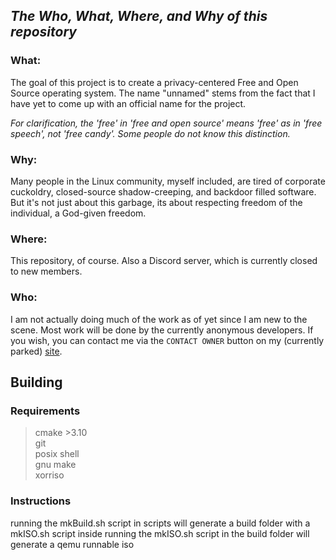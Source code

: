 ## *The Who, What, Where, and Why of this repository*
### What:
The goal of this project is to create a privacy-centered Free and Open Source operating system. The name "unnamed" stems from the fact that I have yet to come up with an official name for the project.

_For clarification, the 'free' in 'free and open source' means 'free' as in 'free speech', not 'free candy'. Some people do not know this distinction._
### Why:
Many people in the Linux community, myself included, are tired of corporate cuckoldry, closed-source shadow-creeping, and backdoor filled software. But it's not just about this garbage, its about respecting freedom of the individual, a God-given freedom.
### Where:
This repository, of course. Also a Discord server, which is currently closed to new members.
### Who:
I am not actually doing much of the work as of yet since I am new to the scene. Most work will be done by the currently anonymous developers. If you wish, you can contact me via the `CONTACT OWNER` button on my (currently parked) [site].

[site]: <https://neet.international>

## Building

### Requirements
> cmake >3.10  
> git  
> posix shell  
> gnu make  
> xorriso

### Instructions
running the mkBuild.sh script in scripts will generate a build folder with a mkISO.sh script inside
running the mkISO.sh script in the build folder will generate a qemu runnable iso

